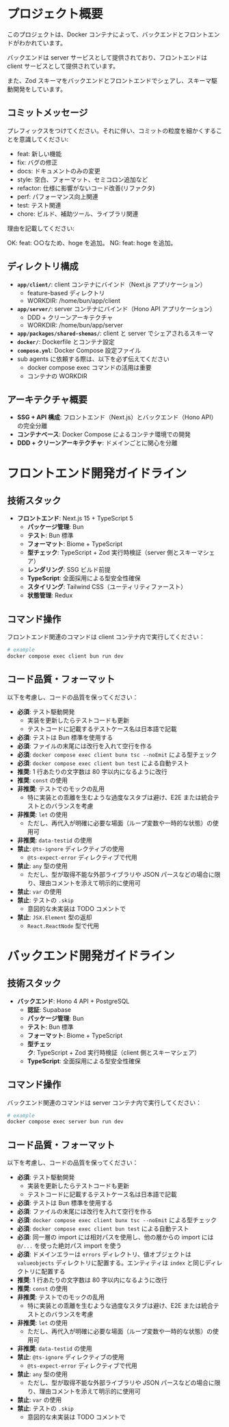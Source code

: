 # プロジェクト概要

このプロジェクトは、Docker コンテナによって、バックエンドとフロントエンドがわかれています。

バックエンドは server サービスとして提供されており、フロントエンドは client サービスとして提供されています。

また、Zod スキーマをバックエンドとフロントエンドでシェアし、スキーマ駆動開発をしています。

## コミットメッセージ

プレフィックスをつけてください。それに伴い、コミットの粒度を細かくすることを意識してください:

- feat: 新しい機能
- fix: バグの修正
- docs: ドキュメントのみの変更
- style: 空白、フォーマット、セミコロン追加など
- refactor: 仕様に影響がないコード改善(リファクタ)
- perf: パフォーマンス向上関連
- test: テスト関連
- chore: ビルド、補助ツール、ライブラリ関連

理由を記載してください:

OK: feat: ○○なため、hoge を追加。
NG: feat: hoge を追加。

## ディレクトリ構成

- **`app/client/`**: client コンテナにバインド（Next.js アプリケーション）
  - feature-based ディレクトリ
  - WORKDIR: /home/bun/app/client
- **`app/server/`**: server コンテナにバインド（Hono API アプリケーション）
  - DDD + クリーンアーキテクチャ
  - WORKDIR: /home/bun/app/server
- **`app/packages/shared-shemas/`**: client と server でシェアされるスキーマ
- **`docker/`**: Dockerfile とコンテナ設定
- **`compose.yml`**: Docker Compose 設定ファイル
- sub agents に依頼する際は、以下を必ず伝えてください
  - docker compose exec コマンドの活用は重要
  - コンテナの WORKDIR

## アーキテクチャ概要

- **SSG + API 構成**: フロントエンド（Next.js）とバックエンド（Hono API）の完全分離
- **コンテナベース**: Docker Compose によるコンテナ環境での開発
- **DDD + クリーンアーキテクチャ**: ドメインごとに関心を分離

# フロントエンド開発ガイドライン

## 技術スタック

- **フロントエンド**: Next.js 15 + TypeScript 5
  - **パッケージ管理**: Bun
  - **テスト**: Bun 標準
  - **フォーマット**: Biome + TypeScript
  - **型チェック**: TypeScript + Zod 実行時検証（server 側とスキーマシェア）
  - **レンダリング**: SSG ビルド前提
  - **TypeScript**: 全面採用による型安全性確保
  - **スタイリング**: Tailwind CSS（ユーティリティファースト）
  - **状態管理**: Redux

## コマンド操作

フロントエンド関連のコマンドは client コンテナ内で実行してください：

```bash
# example
docker compose exec client bun run dev
```

## コード品質・フォーマット

以下を考慮し、コードの品質を保ってください：

- **必須**: テスト駆動開発
  - 実装を更新したらテストコードも更新
  - テストコードに記載するテストケース名は日本語で記載
- **必須**: テストは Bun 標準を使用する
- **必須**: ファイルの末尾には改行を入れて空行を作る
- **必須**: `docker compose exec client bunx tsc --noEmit` による型チェック
- **必須**: `docker compose exec client bun test` による自動テスト
- **推奨**: 1 行あたりの文字数は 80 字以内になるように改行
- **推奨**: `const` の使用
- **非推奨**: テストでのモックの乱用
  - 特に実装との乖離を生むような過度なスタブは避け、E2E または統合テストとのバランスを考慮
- **非推奨**: `let` の使用
  - ただし、再代入が明確に必要な場面（ループ変数や一時的な状態）の使用可
- **非推奨**: `data-testid` の使用
- **禁止**: `@ts-ignore` ディレクティブの使用
  - `@ts-expect-error` ディレクティブで代用
- **禁止**: `any` 型の使用
  - ただし、型が取得不能な外部ライブラリや JSON パースなどの場合に限り、理由コメントを添えて明示的に使用可
- **禁止**: `var` の使用
- **禁止**: テストの `.skip`
  - 意図的な未実装は TODO コメントで
- **禁止**: `JSX.Element` 型の返却
  - `React.ReactNode` 型で代用

# バックエンド開発ガイドライン

## 技術スタック

- **バックエンド**: Hono 4 API + PostgreSQL
  - **認証**: Supabase
  - **パッケージ管理**: Bun
  - **テスト**: Bun 標準
  - **フォーマット**: Biome + TypeScript
  - **型チェック**: TypeScript + Zod 実行時検証（client 側とスキーマシェア）
  - **TypeScript**: 全面採用による型安全性確保

## コマンド操作

バックエンド関連のコマンドは server コンテナ内で実行してください：

```bash
# example
docker compose exec server bun run dev
```

## コード品質・フォーマット

以下を考慮し、コードの品質を保ってください：

- **必須**: テスト駆動開発
  - 実装を更新したらテストコードも更新
  - テストコードに記載するテストケース名は日本語で記載
- **必須**: テストは Bun 標準を使用する
- **必須**: ファイルの末尾には改行を入れて空行を作る
- **必須**: `docker compose exec client bunx tsc --noEmit` による型チェック
- **必須**: `docker compose exec client bun test` による自動テスト
- **必須**: 同一層の import には相対パスを使用し、他の層からの import には `@/...` を使った絶対パス import を使う
- **必須**: ドメインエラーは `errors` ディレクトリ、値オブジェクトは `valueobjects` ディレクトリに配置する。エンティティは `index` と同じディレクトリに配置する
- **推奨**: 1 行あたりの文字数は 80 字以内になるように改行
- **推奨**: `const` の使用
- **非推奨**: テストでのモックの乱用
  - 特に実装との乖離を生むような過度なスタブは避け、E2E または統合テストとのバランスを考慮
- **非推奨**: `let` の使用
  - ただし、再代入が明確に必要な場面（ループ変数や一時的な状態）の使用可
- **非推奨**: `data-testid` の使用
- **禁止**: `@ts-ignore` ディレクティブの使用
  - `@ts-expect-error` ディレクティブで代用
- **禁止**: `any` 型の使用
  - ただし、型が取得不能な外部ライブラリや JSON パースなどの場合に限り、理由コメントを添えて明示的に使用可
- **禁止**: `var` の使用
- **禁止**: テストの `.skip`
  - 意図的な未実装は TODO コメントで
